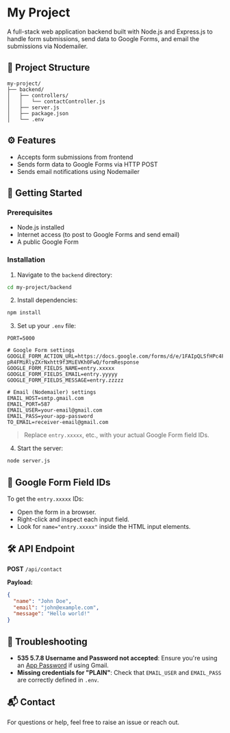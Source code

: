 
# My Project

A full-stack web application backend built with Node.js and Express.js to handle form submissions, send data to Google Forms, and email the submissions via Nodemailer.

## 📁 Project Structure

```
my-project/
├── backend/
│   ├── controllers/
│   │   └── contactController.js
│   ├── server.js
│   ├── package.json
│   └── .env
```

## ⚙️ Features

- Accepts form submissions from frontend
- Sends form data to Google Forms via HTTP POST
- Sends email notifications using Nodemailer

## 🚀 Getting Started

### Prerequisites

- Node.js installed
- Internet access (to post to Google Forms and send email)
- A public Google Form

### Installation

1. Navigate to the `backend` directory:

```bash
cd my-project/backend
```

2. Install dependencies:

```bash
npm install
```

3. Set up your `.env` file:

```dotenv
PORT=5000

# Google Form settings
GOOGLE_FORM_ACTION_URL=https://docs.google.com/forms/d/e/1FAIpQLSfHPc4FA0OrwN_tZIF-pR4FMiRlyZXrNxhtt9f3MiEVKh0FwQ/formResponse
GOOGLE_FORM_FIELDS_NAME=entry.xxxxx
GOOGLE_FORM_FIELDS_EMAIL=entry.yyyyy
GOOGLE_FORM_FIELDS_MESSAGE=entry.zzzzz

# Email (Nodemailer) settings
EMAIL_HOST=smtp.gmail.com
EMAIL_PORT=587
EMAIL_USER=your-email@gmail.com
EMAIL_PASS=your-app-password
TO_EMAIL=receiver-email@gmail.com
```

> Replace `entry.xxxxx`, etc., with your actual Google Form field IDs.

4. Start the server:

```bash
node server.js
```

## 🔐 Google Form Field IDs

To get the `entry.xxxxx` IDs:
- Open the form in a browser.
- Right-click and inspect each input field.
- Look for `name="entry.xxxxx"` inside the HTML input elements.

## 🛠 API Endpoint

**POST** `/api/contact`

**Payload:**
```json
{
  "name": "John Doe",
  "email": "john@example.com",
  "message": "Hello world!"
}
```

## 🐛 Troubleshooting

- **535 5.7.8 Username and Password not accepted**: Ensure you're using an [App Password](https://support.google.com/accounts/answer/185833?hl=en) if using Gmail.
- **Missing credentials for "PLAIN"**: Check that `EMAIL_USER` and `EMAIL_PASS` are correctly defined in `.env`.

## 📬 Contact

For questions or help, feel free to raise an issue or reach out.
